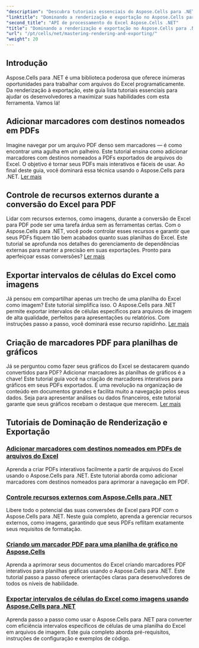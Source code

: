 ```yaml
---
"description": "Descubra tutoriais essenciais do Aspose.Cells para .NET. Aprenda a renderizar, exportar, gerenciar recursos, adicionar marcadores e muito mais com nossos guias detalhados."
"linktitle": "Dominando a renderização e exportação no Aspose.Cells para .NET"
"second_title": "API de processamento do Excel Aspose.Cells .NET"
"title": "Dominando a renderização e exportação no Aspose.Cells para .NET"
"url": "/pt/cells/net/mastering-rendering-and-exporting/"
"weight": 20
---
```


## Introdução

Aspose.Cells para .NET é uma biblioteca poderosa que oferece inúmeras oportunidades para trabalhar com arquivos do Excel programaticamente. Da renderização à exportação, este guia lista tutoriais essenciais para ajudar os desenvolvedores a maximizar suas habilidades com esta ferramenta. Vamos lá!

## Adicionar marcadores com destinos nomeados em PDFs  
Imagine navegar por um arquivo PDF denso sem marcadores — é como encontrar uma agulha em um palheiro. Este tutorial ensina como adicionar marcadores com destinos nomeados a PDFs exportados de arquivos do Excel. O objetivo é tornar seus PDFs mais interativos e fáceis de usar. Ao final deste guia, você dominará essa técnica usando o Aspose.Cells para .NET. [Ler mais](./add-bookmarks-with-named-destinations/)

## Controle de recursos externos durante a conversão do Excel para PDF  
Lidar com recursos externos, como imagens, durante a conversão de Excel para PDF pode ser uma tarefa árdua sem as ferramentas certas. Com o Aspose.Cells para .NET, você pode controlar esses recursos e garantir que seus PDFs fiquem tão bem acabados quanto suas planilhas do Excel. Este tutorial se aprofunda nos detalhes do gerenciamento de dependências externas para manter a precisão em suas exportações. Pronto para aperfeiçoar essas conversões? [Ler mais](./control-external-resources/)

## Exportar intervalos de células do Excel como imagens  
Já pensou em compartilhar apenas um trecho de uma planilha do Excel como imagem? Este tutorial simplifica isso. O Aspose.Cells para .NET permite exportar intervalos de células específicos para arquivos de imagem de alta qualidade, perfeitos para apresentações ou relatórios. Com instruções passo a passo, você dominará esse recurso rapidinho. [Ler mais](./export-excel-cell-ranges-as-images/)

## Criação de marcadores PDF para planilhas de gráficos
Já se perguntou como fazer seus gráficos do Excel se destacarem quando convertidos para PDF? Adicionar marcadores às planilhas de gráficos é a chave! Este tutorial guia você na criação de marcadores interativos para gráficos em seus PDFs exportados. É uma revolução na organização de conteúdo em documentos grandes e facilita muito a navegação pelos seus dados. Seja para apresentar análises ou dados financeiros, este tutorial garante que seus gráficos recebam o destaque que merecem. [Ler mais](./creating-pdf-bookmark-for-chart-sheet/)

## Tutoriais de Dominação de Renderização e Exportação
### [Adicionar marcadores com destinos nomeados em PDFs de arquivos do Excel](./add-bookmarks-with-named-destinations/)
Aprenda a criar PDFs interativos facilmente a partir de arquivos do Excel usando o Aspose.Cells para .NET. Este tutorial aborda como adicionar marcadores com destinos nomeados para aprimorar a navegação em PDF.
### [Controle recursos externos com Aspose.Cells para .NET](./control-external-resources/)
Libere todo o potencial das suas conversões de Excel para PDF com o Aspose.Cells para .NET. Neste guia completo, aprenda a gerenciar recursos externos, como imagens, garantindo que seus PDFs reflitam exatamente seus requisitos de formatação.
### [Criando um marcador PDF para uma planilha de gráfico no Aspose.Cells](./creating-pdf-bookmark-for-chart-sheet/)
Aprenda a aprimorar seus documentos do Excel criando marcadores PDF interativos para planilhas gráficas usando o Aspose.Cells para .NET. Este tutorial passo a passo oferece orientações claras para desenvolvedores de todos os níveis de habilidade.
### [Exportar intervalos de células do Excel como imagens usando Aspose.Cells para .NET](./export-excel-cell-ranges-as-images/)
Aprenda passo a passo como usar o Aspose.Cells para .NET para converter com eficiência intervalos específicos de células de uma planilha do Excel em arquivos de imagem. Este guia completo aborda pré-requisitos, instruções de configuração e exemplos de código.